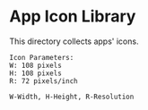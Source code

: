 # App Icon Library
This directory collects apps' icons.

```
Icon Parameters:
W: 108 pixels
H: 108 pixels
R: 72 pixels/inch

W-Width, H-Height, R-Resolution
```
